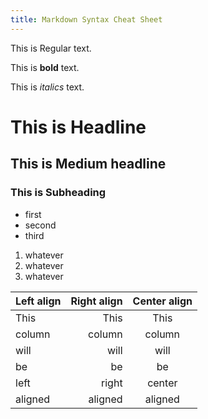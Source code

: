 ```yaml
---
title: Markdown Syntax Cheat Sheet
---
```


This is Regular text.

This is **bold** text.

This is _italics_ text.

# This is Headline

## This is Medium headline

### This is Subheading

* first
* second
* third

1. whatever
1. whatever
1. whatever

| Left align | Right align | Center align |
|:-----------|------------:|:------------:|
| This       | This        | This         |
| column     | column      | column       |
| will       | will        | will         |
| be         | be          | be           |
| left       | right       | center       |
| aligned    | aligned     | aligned      |
